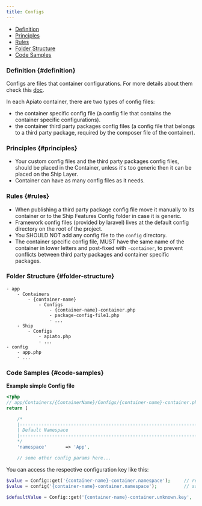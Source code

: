 ```yaml
---
title: Configs
---
```


* [Definition](#definition)
* [Principles](#principles)
* [Rules](#rules)
* [Folder Structure](#folder-structure)
* [Code Samples](#code-samples)

### Definition {#definition}

Configs are files that container configurations. For more details about them check this [doc](https://laravel.com/docs/master/configuration).

In each Apiato container, there are two types of config files:
- the container specific config file (a config file that contains the container specific configurations).
- the container third party packages config files (a config file that belongs to a third party package, required by the composer file of the container).

### Principles {#principles}

- Your custom config files and the third party packages config files, should be placed in the Container, unless it's too generic then it can be placed on the Ship Layer.
- Container can have as many config files as it needs.

### Rules {#rules}

- When publishing a third party package config file move it manually to its container or to the Ship Features Config folder in case it is generic.
- Framework config files (provided by laravel) lives at the default config directory on the root of the project.
- You SHOULD NOT add any config file to the `config` directory.
- The container specific config file, MUST have the same name of the container in lower letters and post-fixed with `-container`, to prevent conflicts between third party packages and container specific packages.

### Folder Structure {#folder-structure}

```
- app
    - Containers
        - {container-name}
            - Configs
                - {container-name}-container.php
                - package-config-file1.php
                - ...
    - Ship
        - Configs
            - apiato.php
            - ...
- config
    - app.php
    - ...
```

### Code Samples {#code-samples}

**Example simple Config file**

```php
<?php
// app/Containers/{ContainerName}/Configs/{container-name}-container.php
return [

    /*
    |--------------------------------------------------------------------------
    | Default Namespace
    |--------------------------------------------------------------------------
    */
    'namespace'       => 'App',

    // some other config params here...
```
You can access the respective configuration key like this:
```php
$value = Config::get('{container-name}-container.namespace');     // returns 'App'
$value = config('{container-name}-container.namespace');          // same, but using a function

$defaultValue = Config::get('{container-name}-container.unknown.key', 'defaultvalue');   // returns 'defaultvalue' as this key is not set!
```
